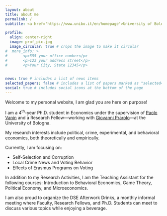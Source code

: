 ```yaml
---
layout: about
title: about me
permalink: /
subtitle: <a href='https://www.unibo.it/en/homepage'>University of Bologna</a>, <a href='https://dse.unibo.it/en'>Department of Economics</a> <br> <a href='https://goo.gl/maps/1icot9p1g97AWCD37'>Piazza Scaravilli 2, 40126, Bologna</a>

profile:
  align: center-right
  image: prof_pic.jpg
  image_circular: true # crops the image to make it circular
#  more_info: >
#       <p>555 your office number</p>
#       <p>123 your address street</p>
#       <p>Your City, State 12345</p>
    

news: true # includes a list of news items
selected_papers: false # includes a list of papers marked as "selected={true}"
social: true # includes social icons at the bottom of the page
---
```


Welcome to my personal website, I am glad you are here on purpose!

I am a 4<sup>th</sup>-year Ph.D. student in Economics under the supervision of [Paolo Vanin](https://sites.google.com/site/paolovanin/) and a Research Fellow&mdash;working with [Giovanni Prarolo](https://sites.google.com/site/giovanniprarolo/)&mdash;at the University of Bologna.

My research interests include political, crime, experimental, and behavioral economics, both theoretically and empirically.

Currently, I am focusing on:
 <ul>
  <li>Self-Selection and Corruption</li>
  <li>Local Crime News and Voting Behavior</li>
  <li>Effects of Erasmus Programs on Voting</li>
</ul>

In addition to my Research Activities, I am the Teaching Assistant for the following courses: Introduction to Behavioral Economics, Game Theory, Political Economy, and Microeconomics.

I am also proud to organize the <span style="color: var(--global-theme-color);">DSE Afterwork Drinks</span>, a monthly informal meeting where Faculty, Research Fellows, and Ph.D. Students can meet to discuss various topics while enjoying a beverage.
